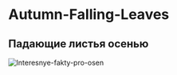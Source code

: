 # Autumn-Falling-Leaves

## Падающие листья осенью
 
![Interesnye-fakty-pro-osen](https://user-images.githubusercontent.com/56477695/147602960-f63d1b28-4f06-4c2e-8d3d-816e1fdcdcbb.jpg)
